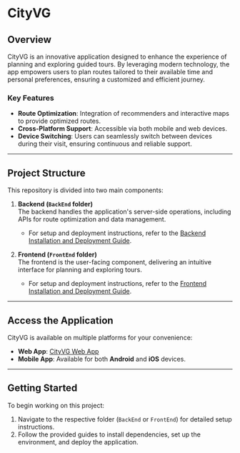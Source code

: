 # CityVG

## Overview

CityVG is an innovative application designed to enhance the experience of planning and exploring guided tours. By leveraging modern technology, the app empowers users to plan routes tailored to their available time and personal preferences, ensuring a customized and efficient journey.

### Key Features
- **Route Optimization**: Integration of recommenders and interactive maps to provide optimized routes.  
- **Cross-Platform Support**: Accessible via both mobile and web devices.  
- **Device Switching**: Users can seamlessly switch between devices during their visit, ensuring continuous and reliable support.  

---

## Project Structure

This repository is divided into two main components:

1. **Backend (`BackEnd` folder)**  
   The backend handles the application's server-side operations, including APIs for route optimization and data management.  
   - For setup and deployment instructions, refer to the [Backend Installation and Deployment Guide](./BackEnd/README.md).

2. **Frontend (`FrontEnd` folder)**  
   The frontend is the user-facing component, delivering an intuitive interface for planning and exploring tours.  
   - For setup and deployment instructions, refer to the [Frontend Installation and Deployment Guide](./FrontEnd/README.md).

---

## Access the Application

CityVG is available on multiple platforms for your convenience:
- **Web App**: [CityVG Web App](https://cityvg.flutterflow.app/)  
- **Mobile App**: Available for both **Android** and **iOS** devices.

---

## Getting Started

To begin working on this project:
1. Navigate to the respective folder (`BackEnd` or `FrontEnd`) for detailed setup instructions.
2. Follow the provided guides to install dependencies, set up the environment, and deploy the application.
